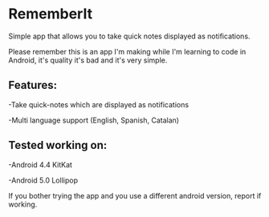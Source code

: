 # RememberIt
Simple app that allows you to take quick notes displayed as notifications.

Please remember this is an app I'm making while I'm learning to code in Android, it's quality it's bad and it's very simple.

Features:
---

-Take quick-notes which are displayed as notifications

-Multi language support (English, Spanish, Catalan)

Tested working on:
---
-Android 4.4 KitKat

-Android 5.0 Lollipop

If you bother trying the app and you use a different android version, report if working.

